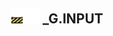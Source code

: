 ## <img src="../../.gitbook/assets/unknown.png" width="24" height=24 /><img src="../../.gitbook/assets/base.png" width="24" height=24 /> _G.INPUT

